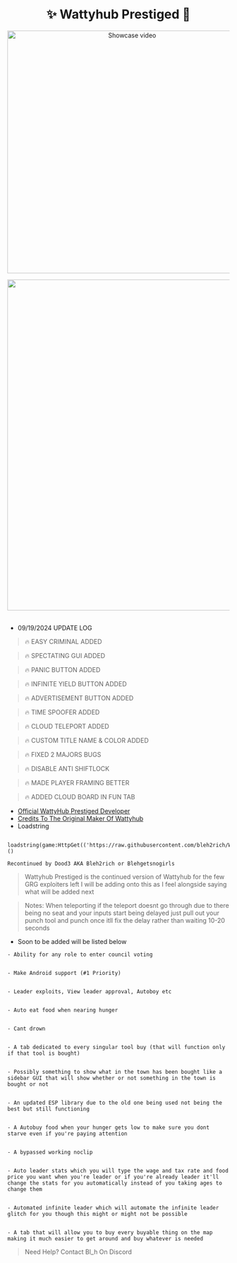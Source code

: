 <h1 align="center">✨ Wattyhub Prestiged 🎉</h1> 
<p align="center">
    <a href="https://www.youtube.com/watch?v=iB9zhk909x0" target="_blank">
        <img src="https://i.imgur.com/A64uSZ5.png" width="550" alt="Showcase video" title="Showcase video">
    </a>
</p>
<p align= "center"> <kbd> <img  src="https://i.imgur.com/dZhpVgA.png"width="750"> </kbd><br><br>

- 09/19/2024 UPDATE LOG
> 🔥 EASY CRIMINAL ADDED

> 🔥 SPECTATING GUI ADDED

> 🔥 PANIC BUTTON ADDED

> 🔥 INFINITE YIELD BUTTON ADDED

> 🔥 ADVERTISEMENT BUTTON ADDED

> 🔥 TIME SPOOFER ADDED

> 🔥 CLOUD TELEPORT ADDED

> 🔥 CUSTOM TITLE NAME & COLOR ADDED

> 🔥 FIXED 2 MAJORS BUGS

> 🔥 DISABLE ANTI SHIFTLOCK

> 🔥 MADE PLAYER FRAMING BETTER

> 🔥 ADDED CLOUD BOARD IN FUN TAB

- <a href="https://www.youtube.com/@PrestigedDev">Official WattyHub Prestiged Developer</a>
- <a href="https://www.youtube.com/@wattyville5476">Credits To The Original Maker Of Wattyhub</a>
- Loadstring
```
 loadstring(game:HttpGet(('https://raw.githubusercontent.com/bleh2rich/WattyhubPrestiged/main/WattyhubPrestiged.lua'),true))()
```
``` Recontinued by Dood3 AKA Bleh2rich or Blehgetsnogirls ```
> Wattyhub Prestiged is the continued version of Wattyhub for the few GRG exploiters left I will be adding onto this as I feel alongside saying what will be added next

> Notes: When teleporting if the teleport doesnt go through due to there being no seat and your inputs start being delayed just pull out your punch tool and punch once itll fix the delay rather than waiting 10-20 seconds


- Soon to be added will be listed below
```
- Ability for any role to enter council voting


- Make Android support (#1 Priority)


- Leader exploits, View leader approval, Autoboy etc


- Auto eat food when nearing hunger


- Cant drown


- A tab dedicated to every singular tool buy (that will function only if that tool is bought)


- Possibly something to show what in the town has been bought like a sidebar GUI that will show whether or not something in the town is bought or not


- An updated ESP library due to the old one being used not being the best but still functioning


- A Autobuy food when your hunger gets low to make sure you dont starve even if you're paying attention


- A bypassed working noclip


- Auto leader stats which you will type the wage and tax rate and food price you want when you're leader or if you're already leader it'll change the stats for you automatically instead of you taking ages to change them


- Automated infinite leader which will automate the infinite leader glitch for you though this might or might not be possible


- A tab that will allow you to buy every buyable thing on the map making it much easier to get around and buy whatever is needed
```



> Need Help? Contact Bl_h On Discord

